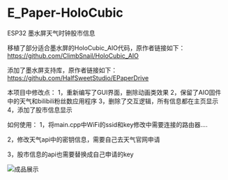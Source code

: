 # E_Paper-HoloCubic
ESP32 墨水屏天气时钟股市信息

移植了部分适合墨水屏的HoloCubic_AIO代码，原作者链接如下：
https://github.com/ClimbSnail/HoloCubic_AIO

添加了墨水屏支持库，原作者链接如下：
https://github.com/HalfSweetStudio/EPaperDrive

本项目中修改点：
1，重新编写了GUI界面，删除动画类效果
2，保留了AIO固件中的天气和bilibili粉丝数应用程序
3，删除了交互逻辑，所有信息都在主页显示
4，添加了股市信息显示

如何使用：
1，将main.cpp中WiFi的ssid和key修改中需要连接的路由器....

2，修改天气api中的密钥信息，需要自己去天气官网申请

3，股市信息的api也需要替换成自己申请的key

![成品展示](images/2022/06/成品展示.png)
